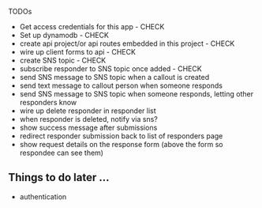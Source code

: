 TODOs

- Get access credentials for this app - CHECK
- Set up dynamodb - CHECK
- create api project/or api routes embedded in this project - CHECK
- wire up client forms to api - CHECK
- create SNS topic - CHECK
- subscribe responder to SNS topic once added - CHECK
- send SNS message to SNS topic when a callout is created
- send text message to callout person when someone responds
- send SNS message to SNS topic when someone responds, letting other responders know
- wire up delete responder in responder list
- when responder is deleted, notify via sns?
- show success message after submissions
- redirect responder submission back to list of responders page
- show request details on the response form (above the form so respondee can see them)


## Things to do later ...

- authentication
